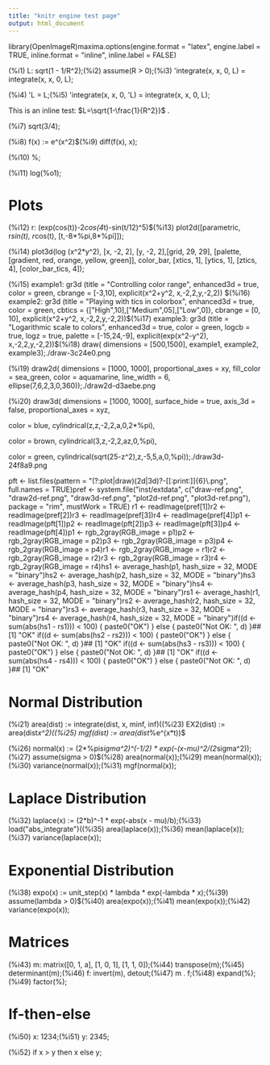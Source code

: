 ```yaml
---
title: "knitr engine test page"
output: html_document
---
```


library(OpenImageR)maxima.options(engine.format = "latex", 
	       engine.label = TRUE,
	       inline.format = "inline", 
	       inline.label = FALSE)

(%i1) L: sqrt(1 - 1/R^2);(%i2) assume(R > 0);(%i3) 'integrate(x, x, 0, L) = integrate(x, x, 0, L);

(%i4) 'L = L;(%i5) 'integrate(x, x, 0, 'L) = integrate(x, x, 0, L);

This is an inline test: $L=\sqrt{1-\frac{1}{R^2}}$
.


(%i7) sqrt(3/4);

(%i8) f(x) := e^(x^2)$(%i9) diff(f(x), x);

(%i10) %;

(%i11) log(%o1);


# Plots

(%i12) r: (exp(cos(t))-2*cos(4*t)-sin(t/12)^5)$(%i13) plot2d([parametric, r*sin(t), r*cos(t), [t,-8*%pi,8*%pi]]);

(%i14) plot3d(log (x^2*y^2), [x, -2, 2], [y, -2, 2],[grid, 29, 29],
       [palette, [gradient, red, orange, yellow, green]],
       color_bar, [xtics, 1], [ytics, 1], [ztics, 4],
       [color_bar_tics, 4]);

(%i15) example1:
  gr3d (title          = "Controlling color range",
        enhanced3d     = true,
        color          = green,
        cbrange        = [-3,10],
        explicit(x^2+y^2, x,-2,2,y,-2,2)) $(%i16) example2:
  gr3d (title          = "Playing with tics in colorbox",
        enhanced3d     = true,
        color          = green,
        cbtics         = {["High",10],["Medium",05],["Low",0]},
        cbrange = [0, 10],
        explicit(x^2+y^2, x,-2,2,y,-2,2))$(%i17) example3:
  gr3d (title      = "Logarithmic scale to colors",
        enhanced3d = true,
        color      = green,
        logcb      = true,
        logz       = true,
        palette    = [-15,24,-9],
        explicit(exp(x^2-y^2), x,-2,2,y,-2,2))$(%i18) draw(
  dimensions = [500,1500],
  example1, example2, example3);./draw-3c24e0.png

(%i19) draw2d(
  dimensions = [1000, 1000],
  proportional_axes = xy,
  fill_color        = sea_green,
  color             = aquamarine,
  line_width        = 6,
  ellipse(7,6,2,3,0,360));./draw2d-d3aebe.png


(%i20) draw3d(
   dimensions = [1000, 1000],
   surface_hide      = true,
   axis_3d           = false,
   proportional_axes = xyz,
 
   color             = blue,
   cylindrical(z,z,-2,2,a,0,2*%pi), 
 
   color            = brown,
   cylindrical(3,z,-2,2,az,0,%pi),
 
   color            = green,
   cylindrical(sqrt(25-z^2),z,-5,5,a,0,%pi));./draw3d-24f8a9.png


pft <- list.files(pattern = "(?:plot|draw)(2d|3d)?-[[:print:]]{6}\\.png", full.names = TRUE)pref <- system.file("inst/extdata", 
		    c("draw-ref.png",
		      "draw2d-ref.png", 
		      "draw3d-ref.png", 
		      "plot2d-ref.png", 
		      "plot3d-ref.png"), 
		    package = "rim", 
		    mustWork = TRUE) r1 <- readImage(pref[1])r2 <- readImage(pref[2])r3 <- readImage(pref[3])r4 <- readImage(pref[4])p1 <- readImage(pft[1])p2 <- readImage(pft[2])p3 <- readImage(pft[3])p4 <- readImage(pft[4])p1 <- rgb_2gray(RGB_image = p1)p2 <- rgb_2gray(RGB_image = p2)p3 <- rgb_2gray(RGB_image = p3)p4 <- rgb_2gray(RGB_image = p4)r1 <- rgb_2gray(RGB_image = r1)r2 <- rgb_2gray(RGB_image = r2)r3 <- rgb_2gray(RGB_image = r3)r4 <- rgb_2gray(RGB_image = r4)hs1 <- average_hash(p1, hash_size = 32, MODE = "binary")hs2 <- average_hash(p2, hash_size = 32, MODE = "binary")hs3 <- average_hash(p3, hash_size = 32, MODE = "binary")hs4 <- average_hash(p4, hash_size = 32, MODE = "binary")rs1 <- average_hash(r1, hash_size = 32, MODE = "binary")rs2 <- average_hash(r2, hash_size = 32, MODE = "binary")rs3 <- average_hash(r3, hash_size = 32, MODE = "binary")rs4 <- average_hash(r4, hash_size = 32, MODE = "binary")if((d <- sum(abs(hs1 - rs1))) < 100) {
  paste0("OK")
} else {
  paste0("Not OK: ", d)
}## [1] "OK"
if((d <- sum(abs(hs2 - rs2))) < 100) {
  paste0("OK")
} else {
  paste0("Not OK: ", d)
}## [1] "OK"
if((d <- sum(abs(hs3 - rs3))) < 100) {
  paste0("OK")
} else {
  paste0("Not OK: ", d)
}## [1] "OK"
if((d <- sum(abs(hs4 - rs4))) < 100) {
  paste0("OK")
} else {
  paste0("Not OK: ", d)
}## [1] "OK"


# Normal Distribution

(%i21) area(dist) := integrate(dist, x, minf, inf)$(%i22) mean(dist) := area(dist*x)$(%i23) EX2(dist) := area(dist*x^2)$(%i24) variance(dist) := EX2(dist) - mean(dist)^2$(%i25) mgf(dist) := area(dist*%e^(x*t))$

(%i26) normal(x) := 
      (2*%pi*sigma^2)^(-1/2) * 
      exp(-(x-mu)^2/(2*sigma^2));(%i27) assume(sigma > 0)$(%i28) area(normal(x));(%i29) mean(normal(x));(%i30) variance(normal(x));(%i31) mgf(normal(x));

# Laplace Distribution

(%i32) laplace(x) := (2*b)^-1 * exp(-abs(x - mu)/b);(%i33) load("abs_integrate")$(%i34) assume(b > 0)$(%i35) area(laplace(x));(%i36) mean(laplace(x));(%i37) variance(laplace(x));

# Exponential Distribution

(%i38) expo(x) := unit_step(x) * lambda * exp(-lambda * x);(%i39) assume(lambda > 0)$(%i40) area(expo(x));(%i41) mean(expo(x));(%i42) variance(expo(x));

# Matrices

(%i43) m: matrix([0, 1, a], [1, 0, 1], [1, 1, 0]);(%i44) transpose(m);(%i45) determinant(m);(%i46) f: invert(m), detout;(%i47) m . f;(%i48) expand(%);(%i49) factor(%);

# If-then-else

(%i50) x: 1234;(%i51) y: 2345;

(%i52) if x > y
  then x
  else y;
